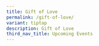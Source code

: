 ```yaml
---
title: Gift of Love
permalink: /gift-of-love/
variant: tiptap
description: Gift of Love
third_nav_title: Upcoming Events
---
```

